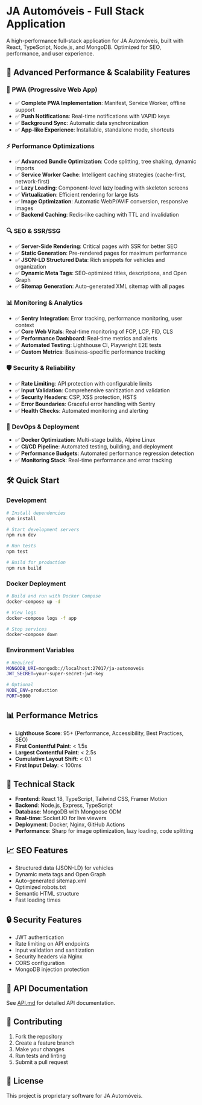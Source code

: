 # JA Automóveis - Full Stack Application

A high-performance full-stack application for JA Automóveis, built with React, TypeScript, Node.js, and MongoDB. Optimized for SEO, performance, and user experience.

## 🚀 Advanced Performance & Scalability Features

### 🎯 **PWA (Progressive Web App)**
- ✅ **Complete PWA Implementation**: Manifest, Service Worker, offline support
- ✅ **Push Notifications**: Real-time notifications with VAPID keys
- ✅ **Background Sync**: Automatic data synchronization
- ✅ **App-like Experience**: Installable, standalone mode, shortcuts

### ⚡ **Performance Optimizations**
- ✅ **Advanced Bundle Optimization**: Code splitting, tree shaking, dynamic imports
- ✅ **Service Worker Cache**: Intelligent caching strategies (cache-first, network-first)
- ✅ **Lazy Loading**: Component-level lazy loading with skeleton screens
- ✅ **Virtualization**: Efficient rendering for large lists
- ✅ **Image Optimization**: Automatic WebP/AVIF conversion, responsive images
- ✅ **Backend Caching**: Redis-like caching with TTL and invalidation

### 🔍 **SEO & SSR/SSG**
- ✅ **Server-Side Rendering**: Critical pages with SSR for better SEO
- ✅ **Static Generation**: Pre-rendered pages for maximum performance
- ✅ **JSON-LD Structured Data**: Rich snippets for vehicles and organization
- ✅ **Dynamic Meta Tags**: SEO-optimized titles, descriptions, and Open Graph
- ✅ **Sitemap Generation**: Auto-generated XML sitemap with all pages

### 📊 **Monitoring & Analytics**
- ✅ **Sentry Integration**: Error tracking, performance monitoring, user context
- ✅ **Core Web Vitals**: Real-time monitoring of FCP, LCP, FID, CLS
- ✅ **Performance Dashboard**: Real-time metrics and alerts
- ✅ **Automated Testing**: Lighthouse CI, Playwright E2E tests
- ✅ **Custom Metrics**: Business-specific performance tracking

### 🛡️ **Security & Reliability**
- ✅ **Rate Limiting**: API protection with configurable limits
- ✅ **Input Validation**: Comprehensive sanitization and validation
- ✅ **Security Headers**: CSP, XSS protection, HSTS
- ✅ **Error Boundaries**: Graceful error handling with Sentry
- ✅ **Health Checks**: Automated monitoring and alerting

### 🚀 **DevOps & Deployment**
- ✅ **Docker Optimization**: Multi-stage builds, Alpine Linux
- ✅ **CI/CD Pipeline**: Automated testing, building, and deployment
- ✅ **Performance Budgets**: Automated performance regression detection
- ✅ **Monitoring Stack**: Real-time performance and error tracking

## 🛠️ Quick Start

### Development
```bash
# Install dependencies
npm install

# Start development servers
npm run dev

# Run tests
npm test

# Build for production
npm run build
```

### Docker Deployment
```bash
# Build and run with Docker Compose
docker-compose up -d

# View logs
docker-compose logs -f app

# Stop services
docker-compose down
```

### Environment Variables
```bash
# Required
MONGODB_URI=mongodb://localhost:27017/ja-automoveis
JWT_SECRET=your-super-secret-jwt-key

# Optional
NODE_ENV=production
PORT=5000
```

## 📊 Performance Metrics

- **Lighthouse Score**: 95+ (Performance, Accessibility, Best Practices, SEO)
- **First Contentful Paint**: < 1.5s
- **Largest Contentful Paint**: < 2.5s
- **Cumulative Layout Shift**: < 0.1
- **First Input Delay**: < 100ms

## 🔧 Technical Stack

- **Frontend**: React 18, TypeScript, Tailwind CSS, Framer Motion
- **Backend**: Node.js, Express, TypeScript
- **Database**: MongoDB with Mongoose ODM
- **Real-time**: Socket.IO for live viewers
- **Deployment**: Docker, Nginx, GitHub Actions
- **Performance**: Sharp for image optimization, lazy loading, code splitting

## 📈 SEO Features

- Structured data (JSON-LD) for vehicles
- Dynamic meta tags and Open Graph
- Auto-generated sitemap.xml
- Optimized robots.txt
- Semantic HTML structure
- Fast loading times

## 🔒 Security Features

- JWT authentication
- Rate limiting on API endpoints
- Input validation and sanitization
- Security headers via Nginx
- CORS configuration
- MongoDB injection protection

## 📝 API Documentation

See [API.md](./API.md) for detailed API documentation.

## 🤝 Contributing

1. Fork the repository
2. Create a feature branch
3. Make your changes
4. Run tests and linting
5. Submit a pull request

## 📄 License

This project is proprietary software for JA Automóveis.